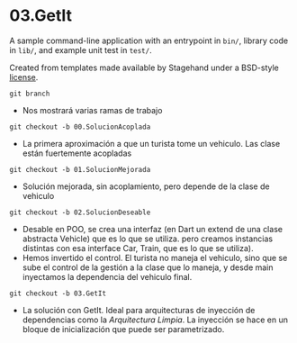 # 03.GetIt

A sample command-line application with an entrypoint in `bin/`, library code
in `lib/`, and example unit test in `test/`.

Created from templates made available by Stagehand under a BSD-style
[license](https://github.com/dart-lang/stagehand/blob/master/LICENSE).



`git branch`
- Nos mostrará varias ramas de trabajo

`git checkout -b 00.SolucionAcoplada`
- La primera aproximación a que un turista tome un vehiculo. Las clase están fuertemente acopladas

`git checkout -b 01.SolucionMejorada`
- Solución mejorada, sin acoplamiento, pero depende de la clase de vehiculo

`git checkout -b 02.SolucionDeseable`
- Desable en POO, se crea una interfaz (en Dart un extend de una clase abstracta Vehicle) que es lo que se utiliza. pero creamos instancias distintas con esa interface Car, Train, que es lo que se utiliza). 
- Hemos invertido el control. El turista no maneja el vehiculo, sino que se sube el control de la gestión a la clase que lo maneja, y desde main inyectamos la dependencia del vehiculo final.

`git checkout -b 03.GetIt`
- La solución con GetIt. Ideal para arquitecturas de inyección de dependencias como la _Arquitectura Limpia_. La inyección se hace en un bloque de inicialización que puede ser parametrizado.
